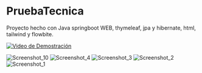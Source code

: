 # PruebaTecnica


Proyecto hecho con Java springboot WEB, thymeleaf, jpa y hibernate, html, tailwind y flowbite.


[![Video de Demostración](https://img.youtube.com/vi/inyAXwbUT_I/0.jpg)](https://youtu.be/inyAXwbUT_I)





![Screenshot_10](https://github.com/efrain105/PruebaTecnica/assets/131510310/e5a16813-118d-4aff-be1b-58ac9d0dc075)
![Screenshot_4](https://github.com/efrain105/PruebaTecnica/assets/131510310/8cbf730f-feab-4daf-8fd9-d723be055e8d)
![Screenshot_3](https://github.com/efrain105/PruebaTecnica/assets/131510310/0e13f7b7-3520-4b77-bca5-721ee78836ca)
![Screenshot_2](https://github.com/efrain105/PruebaTecnica/assets/131510310/020c286c-272f-4473-a9af-9fe50822fc20)
![Screenshot_1](https://github.com/efrain105/PruebaTecnica/assets/131510310/f937c4d9-0ed2-4831-8d76-c4298f598a0d)
